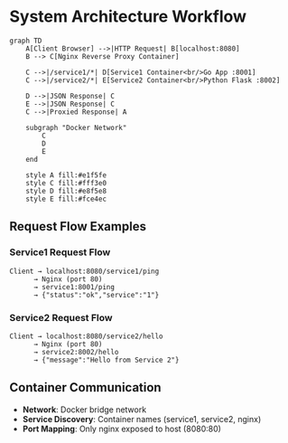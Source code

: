 # System Architecture Workflow

```mermaid
graph TD
    A[Client Browser] -->|HTTP Request| B[localhost:8080]
    B --> C[Nginx Reverse Proxy Container]
    
    C -->|/service1/*| D[Service1 Container<br/>Go App :8001]
    C -->|/service2/*| E[Service2 Container<br/>Python Flask :8002]
    
    D -->|JSON Response| C
    E -->|JSON Response| C
    C -->|Proxied Response| A
    
    subgraph "Docker Network"
        C
        D
        E
    end
    
    style A fill:#e1f5fe
    style C fill:#fff3e0
    style D fill:#e8f5e8
    style E fill:#fce4ec
```

## Request Flow Examples

### Service1 Request Flow
```
Client → localhost:8080/service1/ping 
      → Nginx (port 80) 
      → service1:8001/ping 
      → {"status":"ok","service":"1"}
```

### Service2 Request Flow  
```
Client → localhost:8080/service2/hello 
      → Nginx (port 80) 
      → service2:8002/hello 
      → {"message":"Hello from Service 2"}
```

## Container Communication
- **Network**: Docker bridge network
- **Service Discovery**: Container names (service1, service2, nginx)
- **Port Mapping**: Only nginx exposed to host (8080:80)